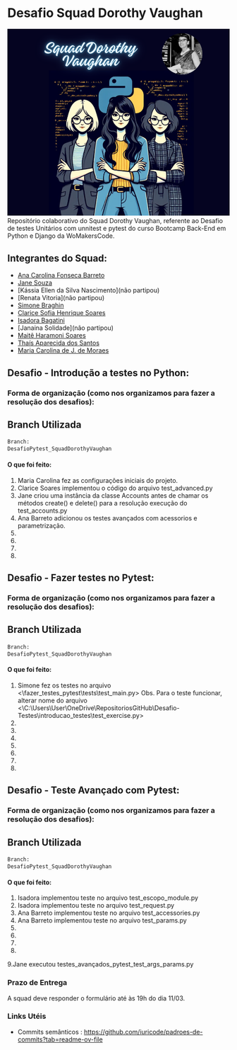 # Desafio Squad Dorothy Vaughan

<img src="./assets/Squad Dorothy Vaughan.png">
Repositório colaborativo do Squad Dorothy Vaughan, referente ao Desafio de testes Unitários com unnitest e pytest do curso Bootcamp Back-End em Python e Django da WoMakersCode.

## Integrantes do Squad:

- [Ana Carolina Fonseca Barreto](https://github.com/anafbarreto)
- [Jane Souza](https://github.com/janessf)
- [Kássia Ellen da Silva Nascimento](não partipou)
- [Renata Vitoria](não partipou)
- [Simone Braghin](https://github.com/SimoneBraghin)
- [Clarice Sofia Henrique Soares](https://github.com/claricesoares)
- [Isadora Bagatini](https://github.com/IsahBag)
- [Janaina Solidade](não partipou)
- [Maitê Haramoni Soares](https://github.com/maiharamoni)
- [Thaís Aparecida dos Santos](https://github.com/ThaisAp10)
- [Maria Carolina de J. de Moraes](https://github.com/CarolinaSanches24)

## Desafio - Introdução a testes no Python:

### Forma de organização (como nos organizamos para fazer a resolução dos desafios):

## Branch Utilizada

    Branch:
    DesafioPytest_SquadDorothyVaughan

#### O que foi feito:

1. Maria Carolina fez as configurações iniciais do projeto.
2. Clarice Soares implementou o código do arquivo test_advanced.py
3. Jane criou uma instância da classe Accounts antes de chamar os métodos create() e delete() para a resolução execução do test_accounts.py
4. Ana Barreto adicionou os testes avançados com acessorios e parametrização.
5.
6.
7.
8.

## Desafio - Fazer testes no Pytest:

### Forma de organização (como nos organizamos para fazer a resolução dos desafios):

## Branch Utilizada

    Branch:
    DesafioPytest_SquadDorothyVaughan

#### O que foi feito:

1. Simone fez os testes no arquivo <\fazer_testes_pytest\tests\test_main.py> Obs. Para o teste funcionar, alterar nome do arquivo <\C:\Users\User\OneDrive\RepositoriosGitHub\Desafio-Testes\introducao_testes\test_exercise.py>
2.
3.
4.
5.
6.
7.
8.

## Desafio - Teste Avançado com Pytest:

### Forma de organização (como nos organizamos para fazer a resolução dos desafios):

## Branch Utilizada

    Branch:
    DesafioPytest_SquadDorothyVaughan

#### O que foi feito:

1. Isadora implementou teste no arquivo test_escopo_module.py
2. Isadora implementou teste no arquivo test_request.py
3. Ana Barreto implementou teste no arquivo test_accessories.py
4. Ana Barreto implementou teste no arquivo test_params.py
5.
6.
7.
8.
9.Jane executou testes_avançados_pytest_test_args_params.py

### Prazo de Entrega

A squad deve responder o formulário até às 19h do dia 11/03.

### Links Utéis

- Commits semânticos :
  https://github.com/iuricode/padroes-de-commits?tab=readme-ov-file

